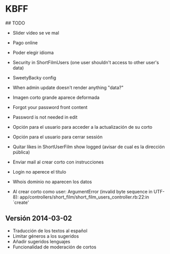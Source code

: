 # KBFF

## TODO

- Slider vídeo se ve mal
- Pago online
- Poder elegir idioma
- Security in ShortFilmUsers (one user shouldn't access to other user's data)
- SweetyBacky config
- When admin update doesn't render anything "data?"
- Imagen corto grande aparece deformada
- Forgot your password front content
- Password is not needed in edit
- Opción para el usuario para acceder a la actualización de su corto
- Opción para el usuario para cerrar sessión
- Quitar likes in ShortUserFilm show logged (avisar de cual es la dirección pública)
- Enviar mail al crear corto con instrucciones
- Login no aperece el título
- Whois dominio no aparecen los datos

- Al crear corto como user:
  ArgumentError (invalid byte sequence in UTF-8):
  app/controllers/short_film/short_film_users_controller.rb:22:in `create'


## Versión 2014-03-02

- Traducción de los textos al español
- Limitar géneros a los sugeridos
- Añadir sugeridos lenguajes
- Funcionalidad de moderación de cortos